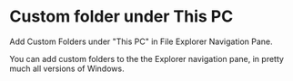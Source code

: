 # Custom folder under This PC
Add Custom Folders under "This PC" in File Explorer Navigation Pane.

You can add custom folders to the the Explorer navigation pane, in pretty much all versions of Windows.
